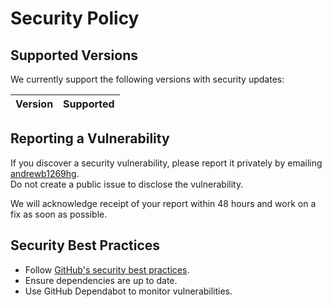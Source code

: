 # Security Policy

## Supported Versions
We currently support the following versions with security updates:

| Version | Supported          |
|---------|------------------|

## Reporting a Vulnerability
If you discover a security vulnerability, please report it privately by emailing [andrewb1269hg](mailto:andrew.brandt@hashgraph.com).  
Do not create a public issue to disclose the vulnerability.

We will acknowledge receipt of your report within 48 hours and work on a fix as soon as possible.

## Security Best Practices
- Follow [GitHub's security best practices](https://docs.github.com/en/code-security).
- Ensure dependencies are up to date.
- Use GitHub Dependabot to monitor vulnerabilities.